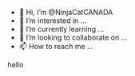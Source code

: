 - 👋 Hi, I’m @NinjaCatCANADA
- 👀 I’m interested in ...
- 🌱 I’m currently learning ...
- 💞️ I’m looking to collaborate on ...
- 📫 How to reach me ...

<!---
NinjaCatCANADA/NinjaCatCANADA is a ✨ special ✨ repository because its `README.md` (this file) appears on your GitHub profile.
You can click the Preview link to take a look at your changes.
---> hello

